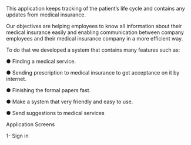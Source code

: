 This application keeps tracking of the patient’s life cycle and contains any updates from medical insurance.

Our objectives are helping employees to know all information about their medical insurance easily and enabling communication between company employees and their medical insurance company in a more efficient way.

To do that we developed a system that contains many features such as:

● Finding a medical service.

● Sending prescription to medical insurance to get acceptance on it by internet.

● Finishing the formal papers fast.

● Make a system that very friendly and easy to use.

● Send suggestions to medical services

Application Screens 

1- Sign in
